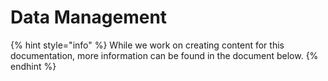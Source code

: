 # Data Management

{% hint style="info" %}
While we work on creating content for this documentation, more information can be found in the document below.
{% endhint %}

